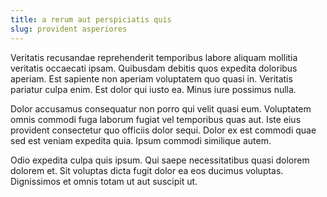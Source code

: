 ```yaml
---
title: a rerum aut perspiciatis quis
slug: provident asperiores
---
```


Veritatis recusandae reprehenderit temporibus labore aliquam mollitia veritatis occaecati ipsam. Quibusdam debitis quos expedita doloribus aperiam. Est sapiente non aperiam voluptatem quo quasi in. Veritatis pariatur culpa enim. Est dolor qui iusto ea. Minus iure possimus nulla.

Dolor accusamus consequatur non porro qui velit quasi eum. Voluptatem omnis commodi fuga laborum fugiat vel temporibus quas aut. Iste eius provident consectetur quo officiis dolor sequi. Dolor ex est commodi quae sed est veniam expedita quia. Ipsum commodi similique autem.

Odio expedita culpa quis ipsum. Qui saepe necessitatibus quasi dolorem dolorem et. Sit voluptas dicta fugit dolor ea eos ducimus voluptas. Dignissimos et omnis totam ut aut suscipit ut.
